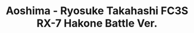 ---
layout: product
title: "Aoshima - Ryosuke Takahashi FC3S RX-7 Hakone Battle Ver."
price: "TBA" 
desc: "N/A"
img_path: "/assets/img/AO11560.webp"
brand: "N/A"
available: false
special_offer: false
new: false
soon: false
cat: "010000"
subcat: "013700"
subsubcat: "0N/A"
sifra: "AO11560"
popular: false
spec: false
---